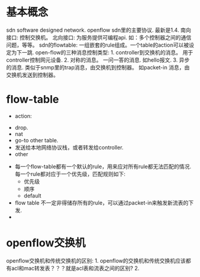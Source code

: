 # 基本概念
  sdn
    software designed network.
  openflow
    sdn里的主要协议. 最新是1.4.
    南向接口: 控制交换机。
    北向接口: 为服务提供可编程api. 如：多个控制器之间的通信问题，等等。
    sdn的flowtable: 一组嵌套的rule组成。一个table的action可以被设定为下一跳. 
    open-flow的三种消息控制类型:
      1.  controller到交换机的消息。 用于controller控制网元设备.
      2.  对称的消息。 一问一答的消息. 如hello报文.
      3.  异步的消息. 类似于snmp里的trap消息，由交换机到控制器。 如packet-in 消息，由交换机发送到控制器。
      
    



# flow-table
  + action:
   - drop.
   - nat
   - go-to other table.
   - 发送给本地网络协议栈，或者转发给controller.
   - other  
  + 每一个flow-table都有一个默认的rule，用来应对所有rule都无法匹配的情况. 每一个rule都对应于一个优先级，匹配规则如下:
    - 优先级
    - 顺序
    - default
  + flow table 不一定非得储存所有的rule，可以通过packet-in来触发新流表的下发.
  + 
    
# openflow交换机
  openflow交换机和传统交换机的区别:
    1.  openflow的交换机和传统交换机应该都有acl和mac转发表？？？就是acl表和流表之间的区别?
    2.  
